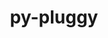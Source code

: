 ---
title: "py-pluggy"
layout: cache
categories: [package, develop]
meta: {"versions": ["1.4.0"], "compilers": ["apple-clang@=15.0.0", "cce@=15.0.1", "gcc@=10.2.1", "gcc@=11.1.0", "gcc@=11.4.0", "gcc@=7.3.1", "gcc@=7.5.0", "gcc@=9.4.0", "oneapi@=2024.0.0"], "oss": ["amzn2", "centos7", "rhel8", "ubuntu18.04", "ubuntu20.04", "ubuntu22.04", "ventura"], "platforms": ["darwin", "linux"], "targets": ["aarch64", "neoverse_n1", "neoverse_v1", "neoverse_v2", "ppc64le", "x86_64_v3", "zen4"], "stacks": ["aws-isc", "aws-isc-aarch64", "data-vis-sdk", "developer-tools", "developer-tools-manylinux2014", "e4s", "e4s-cray-rhel", "e4s-neoverse-v2", "e4s-neoverse_v1", "e4s-oneapi", "e4s-power", "e4s-rocm-external", "ml-darwin-aarch64-mps", "ml-linux-x86_64-cpu", "ml-linux-x86_64-cuda", "radiuss", "root"], "num_specs": 32, "num_specs_by_stack": {"ml-darwin-aarch64-mps": 2, "root": 32, "aws-isc-aarch64": 2, "aws-isc": 1, "developer-tools-manylinux2014": 1, "e4s-cray-rhel": 1, "radiuss": 3, "developer-tools": 1, "e4s-power": 2, "data-vis-sdk": 2, "e4s-neoverse_v1": 3, "e4s-neoverse-v2": 3, "e4s": 4, "ml-linux-x86_64-cpu": 3, "e4s-rocm-external": 1, "ml-linux-x86_64-cuda": 3, "e4s-oneapi": 4}}
spec_details: [{"hash": "jer4ujkza6gmrjgloo4xpcoogik4a2wi", "compiler": "apple-clang@=15.0.0", "versions": ["1.4.0"], "os": "ventura", "platform": "darwin", "target": "aarch64", "variants": ["build_system=python_pip"], "stacks": ["ml-darwin-aarch64-mps", "root"], "size": "-", "tarball": "https://binaries.spack.io/develop/build_cache/darwin-ventura-aarch64/apple-clang-15.0.0/py-pluggy-1.4.0/darwin-ventura-aarch64-apple-clang-15.0.0-py-pluggy-1.4.0-jer4ujkza6gmrjgloo4xpcoogik4a2wi.spack"}, {"hash": "k54bptaao43uwwqxfu3niy2yrcpyeaqu", "compiler": "apple-clang@=15.0.0", "versions": ["1.4.0"], "os": "ventura", "platform": "darwin", "target": "aarch64", "variants": ["build_system=python_pip"], "stacks": ["ml-darwin-aarch64-mps", "root"], "size": "-", "tarball": "https://binaries.spack.io/develop/build_cache/darwin-ventura-aarch64/apple-clang-15.0.0/py-pluggy-1.4.0/darwin-ventura-aarch64-apple-clang-15.0.0-py-pluggy-1.4.0-k54bptaao43uwwqxfu3niy2yrcpyeaqu.spack"}, {"hash": "wa5kdwhietuhg2it3wcbkzeslnoa7l55", "compiler": "gcc@=7.3.1", "versions": ["1.4.0"], "os": "amzn2", "platform": "linux", "target": "aarch64", "variants": ["build_system=python_pip"], "stacks": ["aws-isc-aarch64", "root"], "size": "-", "tarball": "https://binaries.spack.io/develop/build_cache/linux-amzn2-aarch64/gcc-7.3.1/py-pluggy-1.4.0/linux-amzn2-aarch64-gcc-7.3.1-py-pluggy-1.4.0-wa5kdwhietuhg2it3wcbkzeslnoa7l55.spack"}, {"hash": "q3cqzuzw5plcoojdv2fnxp3skjw55rud", "compiler": "gcc@=7.3.1", "versions": ["1.4.0"], "os": "amzn2", "platform": "linux", "target": "neoverse_n1", "variants": ["build_system=python_pip"], "stacks": ["aws-isc-aarch64", "root"], "size": "-", "tarball": "https://binaries.spack.io/develop/build_cache/linux-amzn2-neoverse_n1/gcc-7.3.1/py-pluggy-1.4.0/linux-amzn2-neoverse_n1-gcc-7.3.1-py-pluggy-1.4.0-q3cqzuzw5plcoojdv2fnxp3skjw55rud.spack"}, {"hash": "upzjna66bzy3aysh45rxqzh63smfu3ry", "compiler": "gcc@=7.3.1", "versions": ["1.4.0"], "os": "amzn2", "platform": "linux", "target": "x86_64_v3", "variants": ["build_system=python_pip"], "stacks": ["aws-isc", "root"], "size": "-", "tarball": "https://binaries.spack.io/develop/build_cache/linux-amzn2-x86_64_v3/gcc-7.3.1/py-pluggy-1.4.0/linux-amzn2-x86_64_v3-gcc-7.3.1-py-pluggy-1.4.0-upzjna66bzy3aysh45rxqzh63smfu3ry.spack"}, {"hash": "7a2jyjrs7k6d3nfzh3dx7ifnsm4asdx2", "compiler": "gcc@=10.2.1", "versions": ["1.4.0"], "os": "centos7", "platform": "linux", "target": "x86_64_v3", "variants": ["build_system=python_pip"], "stacks": ["developer-tools-manylinux2014", "root"], "size": "-", "tarball": "https://binaries.spack.io/develop/build_cache/linux-centos7-x86_64_v3/gcc-10.2.1/py-pluggy-1.4.0/linux-centos7-x86_64_v3-gcc-10.2.1-py-pluggy-1.4.0-7a2jyjrs7k6d3nfzh3dx7ifnsm4asdx2.spack"}, {"hash": "pvuwjfzhiycicmtomca7uwehufcjjy6w", "compiler": "cce@=15.0.1", "versions": ["1.4.0"], "os": "rhel8", "platform": "linux", "target": "zen4", "variants": ["build_system=python_pip"], "stacks": ["e4s-cray-rhel", "root"], "size": "-", "tarball": "https://binaries.spack.io/develop/build_cache/linux-rhel8-zen4/cce-15.0.1/py-pluggy-1.4.0/linux-rhel8-zen4-cce-15.0.1-py-pluggy-1.4.0-pvuwjfzhiycicmtomca7uwehufcjjy6w.spack"}, {"hash": "43lyhprfjjvj63drx3dzqy3pfhgixyd3", "compiler": "gcc@=7.5.0", "versions": ["1.4.0"], "os": "ubuntu18.04", "platform": "linux", "target": "x86_64_v3", "variants": ["build_system=python_pip"], "stacks": ["radiuss", "root"], "size": "-", "tarball": "https://binaries.spack.io/develop/build_cache/linux-ubuntu18.04-x86_64_v3/gcc-7.5.0/py-pluggy-1.4.0/linux-ubuntu18.04-x86_64_v3-gcc-7.5.0-py-pluggy-1.4.0-43lyhprfjjvj63drx3dzqy3pfhgixyd3.spack"}, {"hash": "j2rkxou2j657h2odozxfjk5c3inub7kv", "compiler": "gcc@=7.5.0", "versions": ["1.4.0"], "os": "ubuntu18.04", "platform": "linux", "target": "x86_64_v3", "variants": ["build_system=python_pip"], "stacks": ["radiuss", "root"], "size": "-", "tarball": "https://binaries.spack.io/develop/build_cache/linux-ubuntu18.04-x86_64_v3/gcc-7.5.0/py-pluggy-1.4.0/linux-ubuntu18.04-x86_64_v3-gcc-7.5.0-py-pluggy-1.4.0-j2rkxou2j657h2odozxfjk5c3inub7kv.spack"}, {"hash": "lpmhdxuyh2hbrfdhcfovelmrjtkfxsu6", "compiler": "gcc@=7.5.0", "versions": ["1.4.0"], "os": "ubuntu18.04", "platform": "linux", "target": "x86_64_v3", "variants": ["build_system=python_pip"], "stacks": ["radiuss", "root"], "size": "-", "tarball": "https://binaries.spack.io/develop/build_cache/linux-ubuntu18.04-x86_64_v3/gcc-7.5.0/py-pluggy-1.4.0/linux-ubuntu18.04-x86_64_v3-gcc-7.5.0-py-pluggy-1.4.0-lpmhdxuyh2hbrfdhcfovelmrjtkfxsu6.spack"}, {"hash": "xnor2iohq2fpxy3ixjt7xkre7mmztiqz", "compiler": "gcc@=7.5.0", "versions": ["1.4.0"], "os": "ubuntu18.04", "platform": "linux", "target": "x86_64_v3", "variants": ["build_system=python_pip"], "stacks": ["developer-tools", "root"], "size": "-", "tarball": "https://binaries.spack.io/develop/build_cache/linux-ubuntu18.04-x86_64_v3/gcc-7.5.0/py-pluggy-1.4.0/linux-ubuntu18.04-x86_64_v3-gcc-7.5.0-py-pluggy-1.4.0-xnor2iohq2fpxy3ixjt7xkre7mmztiqz.spack"}, {"hash": "zqedzvtpm7aw3c7fp6t6nzkovgcxtpjc", "compiler": "gcc@=9.4.0", "versions": ["1.4.0"], "os": "ubuntu20.04", "platform": "linux", "target": "ppc64le", "variants": ["build_system=python_pip"], "stacks": ["e4s-power", "root"], "size": "-", "tarball": "https://binaries.spack.io/develop/build_cache/linux-ubuntu20.04-ppc64le/gcc-9.4.0/py-pluggy-1.4.0/linux-ubuntu20.04-ppc64le-gcc-9.4.0-py-pluggy-1.4.0-zqedzvtpm7aw3c7fp6t6nzkovgcxtpjc.spack"}, {"hash": "in3o5hzzjlt6lnmhs4lz2lhs7c3ollkt", "compiler": "gcc@=9.4.0", "versions": ["1.4.0"], "os": "ubuntu20.04", "platform": "linux", "target": "ppc64le", "variants": ["build_system=python_pip"], "stacks": ["e4s-power", "root"], "size": "-", "tarball": "https://binaries.spack.io/develop/build_cache/linux-ubuntu20.04-ppc64le/gcc-9.4.0/py-pluggy-1.4.0/linux-ubuntu20.04-ppc64le-gcc-9.4.0-py-pluggy-1.4.0-in3o5hzzjlt6lnmhs4lz2lhs7c3ollkt.spack"}, {"hash": "ntre3iel5bndxnzorooyeju4bxkzgcfc", "compiler": "gcc@=11.1.0", "versions": ["1.4.0"], "os": "ubuntu20.04", "platform": "linux", "target": "x86_64_v3", "variants": ["build_system=python_pip"], "stacks": ["data-vis-sdk", "root"], "size": "-", "tarball": "https://binaries.spack.io/develop/build_cache/linux-ubuntu20.04-x86_64_v3/gcc-11.1.0/py-pluggy-1.4.0/linux-ubuntu20.04-x86_64_v3-gcc-11.1.0-py-pluggy-1.4.0-ntre3iel5bndxnzorooyeju4bxkzgcfc.spack"}, {"hash": "n3mtuh2oe4tplw34kp5gx4ry4kk73fsf", "compiler": "gcc@=11.1.0", "versions": ["1.4.0"], "os": "ubuntu20.04", "platform": "linux", "target": "x86_64_v3", "variants": ["build_system=python_pip"], "stacks": ["data-vis-sdk", "root"], "size": "-", "tarball": "https://binaries.spack.io/develop/build_cache/linux-ubuntu20.04-x86_64_v3/gcc-11.1.0/py-pluggy-1.4.0/linux-ubuntu20.04-x86_64_v3-gcc-11.1.0-py-pluggy-1.4.0-n3mtuh2oe4tplw34kp5gx4ry4kk73fsf.spack"}, {"hash": "6u5fqzlls5vaz2kximkdupc5trmmqjzh", "compiler": "gcc@=11.4.0", "versions": ["1.4.0"], "os": "ubuntu22.04", "platform": "linux", "target": "neoverse_v1", "variants": ["build_system=python_pip"], "stacks": ["e4s-neoverse_v1", "root"], "size": "-", "tarball": "https://binaries.spack.io/develop/build_cache/linux-ubuntu22.04-neoverse_v1/gcc-11.4.0/py-pluggy-1.4.0/linux-ubuntu22.04-neoverse_v1-gcc-11.4.0-py-pluggy-1.4.0-6u5fqzlls5vaz2kximkdupc5trmmqjzh.spack"}, {"hash": "hb3hre5ozkgf5lslmyp3y2av27gqsfjo", "compiler": "gcc@=11.4.0", "versions": ["1.4.0"], "os": "ubuntu22.04", "platform": "linux", "target": "neoverse_v1", "variants": ["build_system=python_pip"], "stacks": ["e4s-neoverse_v1", "root"], "size": "-", "tarball": "https://binaries.spack.io/develop/build_cache/linux-ubuntu22.04-neoverse_v1/gcc-11.4.0/py-pluggy-1.4.0/linux-ubuntu22.04-neoverse_v1-gcc-11.4.0-py-pluggy-1.4.0-hb3hre5ozkgf5lslmyp3y2av27gqsfjo.spack"}, {"hash": "trx4i4eu3netgbiigsoll5tq7b3fjkba", "compiler": "gcc@=11.4.0", "versions": ["1.4.0"], "os": "ubuntu22.04", "platform": "linux", "target": "neoverse_v1", "variants": ["build_system=python_pip"], "stacks": ["e4s-neoverse_v1", "root"], "size": "-", "tarball": "https://binaries.spack.io/develop/build_cache/linux-ubuntu22.04-neoverse_v1/gcc-11.4.0/py-pluggy-1.4.0/linux-ubuntu22.04-neoverse_v1-gcc-11.4.0-py-pluggy-1.4.0-trx4i4eu3netgbiigsoll5tq7b3fjkba.spack"}, {"hash": "2i465evv2zmx7vl4ypsbe27mwmak3olc", "compiler": "gcc@=11.4.0", "versions": ["1.4.0"], "os": "ubuntu22.04", "platform": "linux", "target": "neoverse_v2", "variants": ["build_system=python_pip"], "stacks": ["e4s-neoverse-v2", "root"], "size": "-", "tarball": "https://binaries.spack.io/develop/build_cache/linux-ubuntu22.04-neoverse_v2/gcc-11.4.0/py-pluggy-1.4.0/linux-ubuntu22.04-neoverse_v2-gcc-11.4.0-py-pluggy-1.4.0-2i465evv2zmx7vl4ypsbe27mwmak3olc.spack"}, {"hash": "kqeudn753guzszpeokbn2sie2zybioza", "compiler": "gcc@=11.4.0", "versions": ["1.4.0"], "os": "ubuntu22.04", "platform": "linux", "target": "neoverse_v2", "variants": ["build_system=python_pip"], "stacks": ["e4s-neoverse-v2", "root"], "size": "-", "tarball": "https://binaries.spack.io/develop/build_cache/linux-ubuntu22.04-neoverse_v2/gcc-11.4.0/py-pluggy-1.4.0/linux-ubuntu22.04-neoverse_v2-gcc-11.4.0-py-pluggy-1.4.0-kqeudn753guzszpeokbn2sie2zybioza.spack"}, {"hash": "iusoluxlzpnwp2gfq6xamooctxslzwmi", "compiler": "gcc@=11.4.0", "versions": ["1.4.0"], "os": "ubuntu22.04", "platform": "linux", "target": "neoverse_v2", "variants": ["build_system=python_pip"], "stacks": ["e4s-neoverse-v2", "root"], "size": "-", "tarball": "https://binaries.spack.io/develop/build_cache/linux-ubuntu22.04-neoverse_v2/gcc-11.4.0/py-pluggy-1.4.0/linux-ubuntu22.04-neoverse_v2-gcc-11.4.0-py-pluggy-1.4.0-iusoluxlzpnwp2gfq6xamooctxslzwmi.spack"}, {"hash": "igknlk72gv54um6oxhhj2s4yzpmoo3bl", "compiler": "gcc@=11.4.0", "versions": ["1.4.0"], "os": "ubuntu22.04", "platform": "linux", "target": "x86_64_v3", "variants": ["build_system=python_pip"], "stacks": ["e4s", "root"], "size": "-", "tarball": "https://binaries.spack.io/develop/build_cache/linux-ubuntu22.04-x86_64_v3/gcc-11.4.0/py-pluggy-1.4.0/linux-ubuntu22.04-x86_64_v3-gcc-11.4.0-py-pluggy-1.4.0-igknlk72gv54um6oxhhj2s4yzpmoo3bl.spack"}, {"hash": "qruco6q7kgrg66sti6gwkrgchd53maca", "compiler": "gcc@=11.4.0", "versions": ["1.4.0"], "os": "ubuntu22.04", "platform": "linux", "target": "x86_64_v3", "variants": ["build_system=python_pip"], "stacks": ["e4s", "root"], "size": "-", "tarball": "https://binaries.spack.io/develop/build_cache/linux-ubuntu22.04-x86_64_v3/gcc-11.4.0/py-pluggy-1.4.0/linux-ubuntu22.04-x86_64_v3-gcc-11.4.0-py-pluggy-1.4.0-qruco6q7kgrg66sti6gwkrgchd53maca.spack"}, {"hash": "ljcsfc5xx5x6jo3ktmp5i7fmtj3hrurq", "compiler": "gcc@=11.4.0", "versions": ["1.4.0"], "os": "ubuntu22.04", "platform": "linux", "target": "x86_64_v3", "variants": ["build_system=python_pip"], "stacks": ["ml-linux-x86_64-cpu", "e4s-rocm-external", "ml-linux-x86_64-cuda", "root"], "size": "-", "tarball": "https://binaries.spack.io/develop/build_cache/linux-ubuntu22.04-x86_64_v3/gcc-11.4.0/py-pluggy-1.4.0/linux-ubuntu22.04-x86_64_v3-gcc-11.4.0-py-pluggy-1.4.0-ljcsfc5xx5x6jo3ktmp5i7fmtj3hrurq.spack"}, {"hash": "4qkw5zort7jrehktkzkc4uvh34tpld3k", "compiler": "gcc@=11.4.0", "versions": ["1.4.0"], "os": "ubuntu22.04", "platform": "linux", "target": "x86_64_v3", "variants": ["build_system=python_pip"], "stacks": ["e4s", "root"], "size": "-", "tarball": "https://binaries.spack.io/develop/build_cache/linux-ubuntu22.04-x86_64_v3/gcc-11.4.0/py-pluggy-1.4.0/linux-ubuntu22.04-x86_64_v3-gcc-11.4.0-py-pluggy-1.4.0-4qkw5zort7jrehktkzkc4uvh34tpld3k.spack"}, {"hash": "kycpgfxcyuu6yf3ecj2tthay3wvhroev", "compiler": "gcc@=11.4.0", "versions": ["1.4.0"], "os": "ubuntu22.04", "platform": "linux", "target": "x86_64_v3", "variants": ["build_system=python_pip"], "stacks": ["ml-linux-x86_64-cpu", "ml-linux-x86_64-cuda", "root"], "size": "-", "tarball": "https://binaries.spack.io/develop/build_cache/linux-ubuntu22.04-x86_64_v3/gcc-11.4.0/py-pluggy-1.4.0/linux-ubuntu22.04-x86_64_v3-gcc-11.4.0-py-pluggy-1.4.0-kycpgfxcyuu6yf3ecj2tthay3wvhroev.spack"}, {"hash": "xgoesrmjyc3huyg4l5shtj76zc5g26rf", "compiler": "gcc@=11.4.0", "versions": ["1.4.0"], "os": "ubuntu22.04", "platform": "linux", "target": "x86_64_v3", "variants": ["build_system=python_pip"], "stacks": ["ml-linux-x86_64-cpu", "ml-linux-x86_64-cuda", "root"], "size": "-", "tarball": "https://binaries.spack.io/develop/build_cache/linux-ubuntu22.04-x86_64_v3/gcc-11.4.0/py-pluggy-1.4.0/linux-ubuntu22.04-x86_64_v3-gcc-11.4.0-py-pluggy-1.4.0-xgoesrmjyc3huyg4l5shtj76zc5g26rf.spack"}, {"hash": "ju274dikc4nrn7k4pra6adql53ytwq66", "compiler": "gcc@=11.4.0", "versions": ["1.4.0"], "os": "ubuntu22.04", "platform": "linux", "target": "x86_64_v3", "variants": ["build_system=python_pip"], "stacks": ["e4s", "root"], "size": "-", "tarball": "https://binaries.spack.io/develop/build_cache/linux-ubuntu22.04-x86_64_v3/gcc-11.4.0/py-pluggy-1.4.0/linux-ubuntu22.04-x86_64_v3-gcc-11.4.0-py-pluggy-1.4.0-ju274dikc4nrn7k4pra6adql53ytwq66.spack"}, {"hash": "7ple53d26wiyzrqzw4es2ks2itf5crfw", "compiler": "oneapi@=2024.0.0", "versions": ["1.4.0"], "os": "ubuntu22.04", "platform": "linux", "target": "x86_64_v3", "variants": ["build_system=python_pip"], "stacks": ["e4s-oneapi", "root"], "size": "-", "tarball": "https://binaries.spack.io/develop/build_cache/linux-ubuntu22.04-x86_64_v3/oneapi-2024.0.0/py-pluggy-1.4.0/linux-ubuntu22.04-x86_64_v3-oneapi-2024.0.0-py-pluggy-1.4.0-7ple53d26wiyzrqzw4es2ks2itf5crfw.spack"}, {"hash": "rgow4awhf6273ckkaa34o4uzsprvrixy", "compiler": "oneapi@=2024.0.0", "versions": ["1.4.0"], "os": "ubuntu22.04", "platform": "linux", "target": "x86_64_v3", "variants": ["build_system=python_pip"], "stacks": ["e4s-oneapi", "root"], "size": "-", "tarball": "https://binaries.spack.io/develop/build_cache/linux-ubuntu22.04-x86_64_v3/oneapi-2024.0.0/py-pluggy-1.4.0/linux-ubuntu22.04-x86_64_v3-oneapi-2024.0.0-py-pluggy-1.4.0-rgow4awhf6273ckkaa34o4uzsprvrixy.spack"}, {"hash": "27bxnqdsjuadd6w7fasz65l5t4r65q2i", "compiler": "oneapi@=2024.0.0", "versions": ["1.4.0"], "os": "ubuntu22.04", "platform": "linux", "target": "x86_64_v3", "variants": ["build_system=python_pip"], "stacks": ["e4s-oneapi", "root"], "size": "-", "tarball": "https://binaries.spack.io/develop/build_cache/linux-ubuntu22.04-x86_64_v3/oneapi-2024.0.0/py-pluggy-1.4.0/linux-ubuntu22.04-x86_64_v3-oneapi-2024.0.0-py-pluggy-1.4.0-27bxnqdsjuadd6w7fasz65l5t4r65q2i.spack"}, {"hash": "v7zntjd3arhhga4bkxyiwxnlbbl24s4b", "compiler": "oneapi@=2024.0.0", "versions": ["1.4.0"], "os": "ubuntu22.04", "platform": "linux", "target": "x86_64_v3", "variants": ["build_system=python_pip"], "stacks": ["e4s-oneapi", "root"], "size": "-", "tarball": "https://binaries.spack.io/develop/build_cache/linux-ubuntu22.04-x86_64_v3/oneapi-2024.0.0/py-pluggy-1.4.0/linux-ubuntu22.04-x86_64_v3-oneapi-2024.0.0-py-pluggy-1.4.0-v7zntjd3arhhga4bkxyiwxnlbbl24s4b.spack"}]
---
